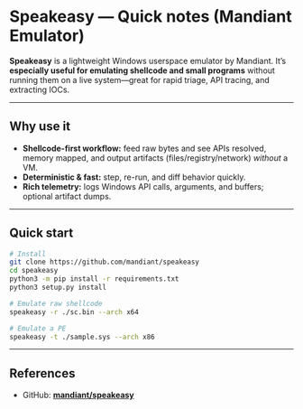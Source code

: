 # Speakeasy — Quick notes (Mandiant Emulator)

**Speakeasy** is a lightweight Windows userspace emulator by Mandiant. It’s **especially useful for emulating shellcode and small programs** without running them on a live system—great for rapid triage, API tracing, and extracting IOCs.

---

## Why use it

* **Shellcode-first workflow:** feed raw bytes and see APIs resolved, memory mapped, and output artifacts (files/registry/network) *without* a VM.
* **Deterministic & fast:** step, re-run, and diff behavior quickly.
* **Rich telemetry:** logs Windows API calls, arguments, and buffers; optional artifact dumps.

---

## Quick start

```bash
# Install
git clone https://github.com/mandiant/speakeasy
cd speakeasy
python3 -m pip install -r requirements.txt
python3 setup.py install

# Emulate raw shellcode
speakeasy -r ./sc.bin --arch x64 

# Emulate a PE 
speakeasy -t ./sample.sys --arch x86
```

---

## References

* GitHub: **[mandiant/speakeasy](https://github.com/mandiant/speakeasy)**
